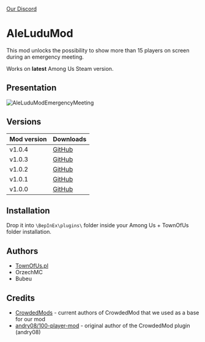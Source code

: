 [Our Discord](https://discord.townofus.pl)

# AleLuduMod
This mod unlocks the possibility to show more than 15 players on screen during an emergency meeting.

Works on **latest** Among Us Steam version.

## Presentation

![AleLuduModEmergencyMeeting](https://github.com/townofus-pl/AleLuduMod/blob/main/aleludumeeting.png)

## Versions
| Mod version | Downloads                                                                                   |
|-------------|---------------------------------------------------------------------------------------------|
| v1.0.4      | [GitHub](https://github.com/townofus-pl/AleLuduMod/releases/download/v1.0.4/AleLuduMod.dll) |
| v1.0.3      | [GitHub](https://github.com/townofus-pl/AleLuduMod/releases/download/v1.0.3/AleLuduMod.dll) |
| v1.0.2      | [GitHub](https://github.com/townofus-pl/AleLuduMod/releases/download/v1.0.2/AleLuduMod.dll) |
| v1.0.1      | [GitHub](https://github.com/townofus-pl/AleLuduMod/releases/download/v1.0.1/AleLuduMod.dll) |
| v1.0.0      | [GitHub](https://github.com/townofus-pl/AleLuduMod/releases/download/v1.0.0/AleLuduMod.dll) |

## Installation
Drop it into `\BepInEx\plugins\` folder inside your Among Us + TownOfUs folder installation.

## Authors
- [TownOfUs.pl](http://townofus.pl/)
- OrzechMC
- Bubeu

## Credits
- [CrowdedMods](https://github.com/CrowdedMods/CrowdedMod) - current authors of CrowdedMod that we used as a base for our mod
- [andry08/100-player-mod](https://github.com/andry08/100-player-mod) - original author of the CrowdedMod plugin (andry08)

